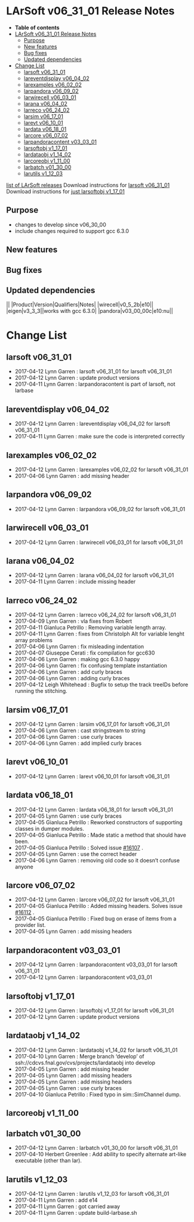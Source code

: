 LArSoft v06\_31\_01 Release Notes
======================================================================

-   **Table of contents**
-   [LArSoft v06\_31\_01 Release Notes](#LArSoft-v06_31_01-Release-Notes)
    -   [Purpose](#Purpose)
    -   [New features](#New-features)
    -   [Bug fixes](#Bug-fixes)
    -   [Updated dependencies](#Updated-dependencies)
-   [Change List](#Change-List)
    -   [larsoft v06\_31\_01](#larsoft-v06_31_01)
    -   [lareventdisplay v06\_04\_02](#lareventdisplay-v06_04_02)
    -   [larexamples v06\_02\_02](#larexamples-v06_02_02)
    -   [larpandora v06\_09\_02](#larpandora-v06_09_02)
    -   [larwirecell v06\_03\_01](#larwirecell-v06_03_01)
    -   [larana v06\_04\_02](#larana-v06_04_02)
    -   [larreco v06\_24\_02](#larreco-v06_24_02)
    -   [larsim v06\_17\_01](#larsim-v06_17_01)
    -   [larevt v06\_10\_01](#larevt-v06_10_01)
    -   [lardata v06\_18\_01](#lardata-v06_18_01)
    -   [larcore v06\_07\_02](#larcore-v06_07_02)
    -   [larpandoracontent v03\_03\_01](#larpandoracontent-v03_03_01)
    -   [larsoftobj v1\_17\_01](#larsoftobj-v1_17_01)
    -   [lardataobj v1\_14\_02](#lardataobj-v1_14_02)
    -   [larcoreobj v1\_11\_00](#larcoreobj-v1_11_00)
    -   [larbatch v01\_30\_00](#larbatch-v01_30_00)
    -   [larutils v1\_12\_03](#larutils-v1_12_03)

[list of LArSoft releases](LArSoft_release_list)
Download instructions for [larsoft v06\_31\_01](http://scisoft.fnal.gov/scisoft/bundles/larsoft/v06_31_01/larsoft-v06_31_01.html)
Download instructions for [just larsoftobj v1\_17\_01](http://scisoft.fnal.gov/scisoft/bundles/larsoftobj/v1_17_01/larsoftobj-v1_17_01.html)

Purpose
--------------------

-   changes to develop since v06\_30\_00
-   include changes required to support gcc 6.3.0

New features
------------------------------

Bug fixes
------------------------

Updated dependencies
----------------------------------------------

||
|Product|Version|Qualifiers|Notes|
|wirecell|v0\_5\_2b|e10||
|eigen|v3\_3\_3||works with gcc 6.3.0|
|pandora|v03\_00\_00c|e10:nu||

Change List
============================

larsoft v06\_31\_01
------------------------------------------

-   2017-04-12 Lynn Garren : larsoft v06\_31\_01 for larsoft v06\_31\_01
-   2017-04-12 Lynn Garren : update product versions
-   2017-04-11 Lynn Garren : larpandoracontent is part of larsoft, not larbase

lareventdisplay v06\_04\_02
----------------------------------------------------------

-   2017-04-12 Lynn Garren : lareventdisplay v06\_04\_02 for larsoft v06\_31\_01
-   2017-04-11 Lynn Garren : make sure the code is interpreted correctly

larexamples v06\_02\_02
--------------------------------------------------

-   2017-04-12 Lynn Garren : larexamples v06\_02\_02 for larsoft v06\_31\_01
-   2017-04-06 Lynn Garren : add missing header

larpandora v06\_09\_02
------------------------------------------------

-   2017-04-12 Lynn Garren : larpandora v06\_09\_02 for larsoft v06\_31\_01

larwirecell v06\_03\_01
--------------------------------------------------

-   2017-04-12 Lynn Garren : larwirecell v06\_03\_01 for larsoft v06\_31\_01

larana v06\_04\_02
----------------------------------------

-   2017-04-12 Lynn Garren : larana v06\_04\_02 for larsoft v06\_31\_01
-   2017-04-11 Lynn Garren : include missing header

larreco v06\_24\_02
------------------------------------------

-   2017-04-12 Lynn Garren : larreco v06\_24\_02 for larsoft v06\_31\_01
-   2017-04-09 Lynn Garren : vla fixes from Robert
-   2017-04-11 Gianluca Petrillo : Removing variable length array.
-   2017-04-11 Lynn Garren : fixes from Christolph Alt for variable lenght array problems
-   2017-04-06 Lynn Garren : fix misleading indentation
-   2017-04-07 Giuseppe Cerati : fix compilation for gcc630
-   2017-04-06 Lynn Garren : making gcc 6.3.0 happy
-   2017-04-06 Lynn Garren : fix confusing template instantiation
-   2017-04-06 Lynn Garren : add curly braces
-   2017-04-06 Lynn Garren : adding curly braces
-   2017-04-12 Leigh Whitehead : Bugfix to setup the track treeIDs before running the stitching.

larsim v06\_17\_01
----------------------------------------

-   2017-04-12 Lynn Garren : larsim v06\_17\_01 for larsoft v06\_31\_01
-   2017-04-06 Lynn Garren : cast stringstream to string
-   2017-04-06 Lynn Garren : use curly braces
-   2017-04-06 Lynn Garren : add implied curly braces

larevt v06\_10\_01
----------------------------------------

-   2017-04-12 Lynn Garren : larevt v06\_10\_01 for larsoft v06\_31\_01

lardata v06\_18\_01
------------------------------------------

-   2017-04-12 Lynn Garren : lardata v06\_18\_01 for larsoft v06\_31\_01
-   2017-04-05 Lynn Garren : use curly braces
-   2017-04-05 Gianluca Petrillo : Reworked constructors of supporting classes in dumper modules.
-   2017-04-05 Gianluca Petrillo : Made static a method that should have been.
-   2017-04-05 Gianluca Petrillo : Solved issue [\#16107](/redmine/issues/16107 "Support: problem compiling lardata/Utilities/NestedIterator.h with gcc 6.3.0 (Closed)") .
-   2017-04-05 Lynn Garren : use the correct header
-   2017-04-06 Lynn Garren : removing old code so it doesn’t confuse anyone

larcore v06\_07\_02
------------------------------------------

-   2017-04-12 Lynn Garren : larcore v06\_07\_02 for larsoft v06\_31\_01
-   2017-04-05 Gianluca Petrillo : Added missing headers. Solves issue [\#16112](/redmine/issues/16112 "Support: larcore/CoreUtils/RealComparisons.h fails to compile with gcc 6.3.0 (Closed)") .
-   2017-04-05 Gianluca Petrillo : Fixed bug on erase of items from a provider list.
-   2017-04-05 Lynn Garren : add missing headers

larpandoracontent v03\_03\_01
--------------------------------------------------------------

-   2017-04-12 Lynn Garren : larpandoracontent v03\_03\_01 for larsoft v06\_31\_01
-   2017-04-12 Lynn Garren : larpandoracontent v03\_03\_01

larsoftobj v1\_17\_01
----------------------------------------------

-   2017-04-12 Lynn Garren : larsoftobj v1\_17\_01 for larsoft v06\_31\_01
-   2017-04-12 Lynn Garren : update product versions

lardataobj v1\_14\_02
----------------------------------------------

-   2017-04-12 Lynn Garren : lardataobj v1\_14\_02 for larsoft v06\_31\_01
-   2017-04-10 Lynn Garren : Merge branch ‘develop’ of ssh://cdcvs.fnal.gov/cvs/projects/lardataobj into develop
-   2017-04-05 Lynn Garren : add missing header
-   2017-04-05 Lynn Garren : add missing headers
-   2017-04-05 Lynn Garren : add missing headers
-   2017-04-05 Lynn Garren : use curly braces
-   2017-04-10 Gianluca Petrillo : Fixed typo in sim::SimChannel dump.

larcoreobj v1\_11\_00
----------------------------------------------

larbatch v01\_30\_00
--------------------------------------------

-   2017-04-12 Lynn Garren : larbatch v01\_30\_00 for larsoft v06\_31\_01
-   2017-04-10 Herbert Greenlee : Add ability to specify alternate art-like executable (other than lar).

larutils v1\_12\_03
------------------------------------------

-   2017-04-12 Lynn Garren : larutils v1\_12\_03 for larsoft v06\_31\_01
-   2017-04-11 Lynn Garren : add e14
-   2017-04-11 Lynn Garren : got carried away
-   2017-04-11 Lynn Garren : update build-larbase.sh
